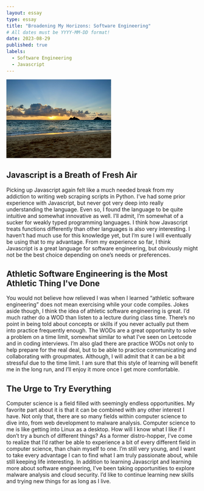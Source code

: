 ```yaml
---
layout: essay
type: essay
title: "Broadening My Horizons: Software Engineering"
# All dates must be YYYY-MM-DD format!
date: 2023-08-29
published: true
labels:
  - Software Engineering
  - Javascript
---
```


<img width="275px" class="rounded float-start pe-4" src="https://github.com/kyesteele/kyesteele.github.io/blob/main/horizon.jpg?raw=true">

## Javascript is a Breath of Fresh Air

  Picking up Javascript again felt like a much needed break from my addiction to writing web scraping scripts in Python. I’ve had some prior experience with Javascript, but never got very deep into really understanding the language. Even so, I found the language to be quite intuitive and somewhat innovative as well. I’ll admit, I’m somewhat of a sucker for weakly typed programming languages. I think how Javascript treats functions differently than other languages is also very interesting. I haven’t had much use for this knowledge yet, but I’m sure I will eventually be using that to my advantage. From my experience so far, I think Javascript is a great language for software engineering, but obviously might not be the best choice depending on one’s needs or preferences.

## Athletic Software Engineering is the Most Athletic Thing I've Done

  You would not believe how relieved I was when I learned “athletic software engineering” does not mean exercising while your code compiles. Jokes aside though, I think the idea of athletic software engineering is great. I’d much rather do a WOD than listen to a lecture during class time. There’s no point in being told about concepts or skills if you never actually put them into practice frequently enough. The WODs are a great opportunity to solve a problem on a time limit, somewhat similar to what I’ve seen on Leetcode and in coding interviews. I’m also glad there are practice WODs not only to help prepare for the real deal, but to be able to practice communicating and collaborating with groupmates. Although, I will admit that it can be a bit stressful due to the time limit. I am sure that this style of learning will benefit me in the long run, and I’ll enjoy it more once I get more comfortable.

## The Urge to Try Everything

  Computer science is a field filled with seemingly endless opportunities. My favorite part about it is that it can be combined with any other interest I have. Not only that, there are so many fields within computer science to dive into, from web development to malware analysis. Computer science to me is like getting into Linux as a desktop. How will I know what I like if I don’t try a bunch of different things? As a former distro-hopper, I’ve come to realize that I’d rather be able to experience a bit of every different field in computer science, than chain myself to one. I’m still very young, and I want to take every advantage I can to find what I am truly passionate about, while still keeping life interesting. In addition to learning Javascript and learning more about software engineering, I’ve been taking opportunities to explore malware analysis and cloud security. I’d like to continue learning new skills and trying new things for as long as I live.
